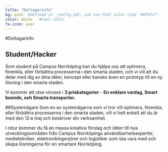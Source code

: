 ```yaml
---
title: "Deltagarinfo"
bg: pink  #defined in _config.yml, can use html color like '#0fbfcf'
color: white   #text color
fa-icon: user
---
```


#Deltagarinfo


## Student/Hacker
Som student på Campus Norrköping kan du hjälpa oss att optimera, förenkla, eller förbättra processerna i den smarta staden, och vi vill att du delar med dig av dina idéer, koncept eller kanske även en prototyp till en ny lösning i den smarta staden. 

Vi kommer att utse vinnare i **3 priskategorier** - **En enklare vardag, Smart boende, och Smarta transporter.**

##Systemägare
Som en av systemägarna som vi tror vill optimera, förenkla, eller förbättra processerna i den smarta staden, vill vi helt enkelt att du är med den 12:e maj och beskriver din verksamhet.  

I retur kommer du få en massa kreativa förslag och idéer till nya utvecklingsområden från Campus Norrköpings användbarhetsexperter, medietekniker, elektronikingenjörer och logistiker som ska vara med och skapa lösningarna för en smartare Norrköping.